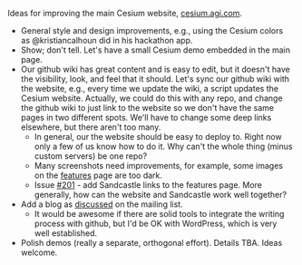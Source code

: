Ideas for improving the main Cesium website, [cesium.agi.com](http://cesium.agi.com/).

* General style and design improvements, e.g., using the Cesium colors as @kristiancalhoun did in his hackathon app.
* Show; don't tell.  Let's have a small Cesium demo embedded in the main page.
* Our github wiki has great content and is easy to edit, but it doesn't have the visibility, look, and feel that it should.  Let's sync our github wiki with the website, e.g., every time we update the wiki, a script updates the Cesium website.  Actually, we could do this with any repo, and change the github wiki to just link to the website so we don't have the same pages in two different spots.  We'll have to change some deep links elsewhere, but there aren't too many.
   * In general, our the website should be easy to deploy to.  Right now only a few of us know how to do it.  Why can't the whole thing (minus custom servers) be one repo?
   * Many screenshots need improvements, for example, some images on the [features](https://github.com/AnalyticalGraphicsInc/cesium/wiki/Features) page are too dark.
   * Issue [#201](https://github.com/AnalyticalGraphicsInc/cesium/issues/201) - add Sandcastle links to the features page.  More generally, how can the website and Sandcastle work well together?
* Add a blog as [discussed](https://groups.google.com/forum/#!topic/cesium-dev/tKul8BPg_DU) on the mailing list.
   * It would be awesome if there are solid tools to integrate the writing process with github, but I'd be OK with WordPress, which is very well established.
* Polish demos (really a separate, orthogonal effort).  Details TBA.  Ideas welcome.